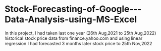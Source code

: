 # Stock-Forecasting-of-Google---Data-Analysis-using-MS-Excel
In this project, I had taken last one year (26th Aug,2021 to 25th Aug,2022) historical stock price data from finance.yahoo.com and using linear regression I had forecasted 3 months later stock price to 25th Nov,2022
